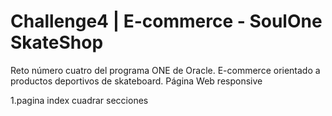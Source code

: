 # Challenge4  | E-commerce - SoulOne SkateShop
Reto número cuatro del programa ONE de Oracle. E-commerce orientado a productos deportivos de skateboard.  Página Web responsive

1.pagina index cuadrar secciones
